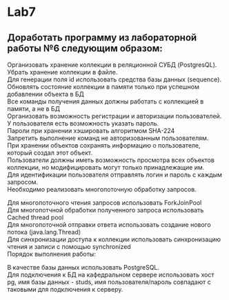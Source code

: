 # Lab7
## Доработать программу из лабораторной работы №6 следующим образом: 

Организовать хранение коллекции в реляционной СУБД (PostgresQL). Убрать хранение коллекции в файле.<br/>
Для генерации поля id использовать средства базы данных (sequence).<br/>
Обновлять состояние коллекции в памяти только при успешном добавлении объекта в БД<br/>
Все команды получения данных должны работать с коллекцией в памяти, а не в БД<br/>
Организовать возможность регистрации и авторизации пользователей. У пользователя есть возможность указать пароль.<br/>
Пароли при хранении хэшировать алгоритмом SHA-224<br/>
Запретить выполнение команд не авторизованным пользователям.<br/>
При хранении объектов сохранять информацию о пользователе, который создал этот объект.<br/>
Пользователи должны иметь возможность просмотра всех объектов коллекции, но модифицировать могут только принадлежащие им.<br/>
Для идентификации пользователя отправлять логин и пароль с каждым запросом.<br/>
Необходимо реализовать многопоточную обработку запросов.<br/>

Для многопоточного чтения запросов использовать ForkJoinPool<br/>
Для многопотчной обработки полученного запроса использовать Cached thread pool<br/>
Для многопоточной отправки ответа использовать создание нового потока (java.lang.Thread)<br/>
Для синхронизации доступа к коллекции использовать синхронизацию чтения и записи с помощью synchronized<br/>
Порядок выполнения работы:<br/>

В качестве базы данных использовать PostgreSQL.<br/>
Для подключения к БД на кафедральном сервере использовать хост pg, имя базы данных - studs, имя пользователя/пароль совпадают с таковыми для подключения к серверу.
